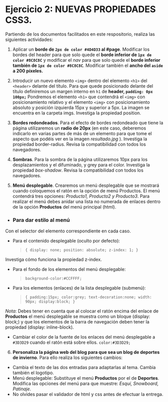 # Ejercicio 2: NUEVAS PROPIEDADES CSS3.
Partiendo de los documentos facilitados en este respositorio, realiza las siguientes actividades:
1. Aplicar un **borde de `2px de color #4D4D33` al #page**. Modificar los bordes del header para que solo quede el **borde inferior de `1px de color #8C8C8C`** y modificar el *nav* para que solo quede el **borde inferior también de `1px de color #8C8C8C`**. Modificar también el **ancho del `aside` a 200 píxeles.**

2. Introducir un nuevo elemento `<img>` dentro del elemento `<h1>` del `<header>` delante del título. Para que quede posicionado delante del título definiremos un margen interno en `h1` de **header, `padding: 0px 100px;`**
Pondremos el elemento `<h1>` que contendrá el `<img>` con posicionamiento relativo y el elemento `<img>` con posicionamiento absoluto y posición izquierda 15px y superior a 5px. La imagen se encuentra en la carpeta imgs. Investiga la propiedad position.

3. **Bordes redondeados**. Para el efecto de bordes redondeado que tiene la página utilizaremos un **radio de 20px** (en este caso, deberemos indicarlo en varias partes de más de un elemento para que tome el aspecto que podéis ver en la imagen *resultado.jpg* ). Investiga la propiedad border-radius. Revisa la compatibilidad con todos los navegadores.

4. **Sombras**. Para la sombra de la página utilizaremos 10px para los desplazamientos y el difuminado, y grey para el color. Investiga la propiedad *box-shadow*. Revisa la compatibilidad con todos los navegadores.

5. **Menú desplegable**. Crearemos un menú desplegable que se mostrará cuando coloquemos el ratón en la opción de menú Productos. El menú contendrá tres opciones: *Producto1, Producto2 y Producto3*. Para realizar el menú debes anidar una lista no numerada de enlaces dentro de la opción **Productos** del menú principal (html).

- ### Para dar estilo al menú
Con el selector del elemento correspondiente en cada caso.
- Para el contenido desplegable (oculto por defecto):

    > `{ display: none; position: absolute; z-index: 1; }`

Investiga cómo funciona la propiedad z-index.
- Para el fondo de los elementos del menú desplegable:

    > `background-color:#CCFFFF;`

- Para los elementos (enlaces) de la lista desplegable (submenú):

    > `{ padding:15px; color:grey; text-decoration:none; width: 90px;
    > display:block; }`

*Nota*: Debes tener en cuenta que al colocar el ratón encima del enlace de **Productos** el menú desplegable se muestra como un bloque (display: block;) y que los elementos de la barra de navegación deben tener la propiedad (display: inline-block).
- Cambiar el color de la fuente de los enlaces del menú desplegable a `#3D3D29` cuando
el ratón está sobre ellos. `color:#3D3D29;`

6. **Personaliza la página web del blog para que sea un blog de deportes de invierno**.
Para ello realiza los siguientes cambios:
- Cambia el texto de las dos entradas para adaptarlas al tema. Cambia también el logotipo.
- Menú desplegable: Substituye el menú **Productos** por el de **Deportes**. Modifica las opciones del menú para que muestre: *Esquí, Snowboard, Patinaje*. 
- No olvides pasar el validador de html y css antes de efectuar la entrega. 